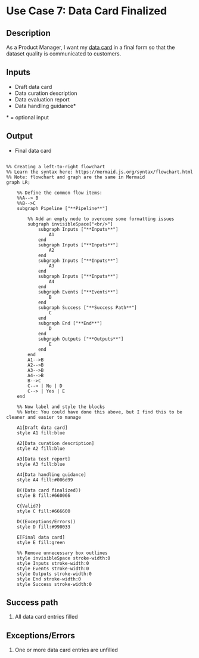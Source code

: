 # Use Case 7: Data Card Finalized

## Description

As a Product Manager, I want my [data card](https://sites.research.google/datacardsplaybook/) in a final form so that the dataset quality is communicated to customers.

## Inputs

* Draft data card
* Data curation description
* Data evaluation report
* Data handling guidance*

\* = optional input

## Output

* Final data card

```mermaid

%% Creating a left-to-right flowchart
%% Learn the syntax here: https://mermaid.js.org/syntax/flowchart.html
%% Note: flowchart and graph are the same in Mermaid
graph LR;

    %% Define the common flow items:
    %%A--> B
    %%B-->C
    subgraph Pipeline ["**Pipeline**"]
        
        %% Add an empty node to overcome some formatting issues
        subgraph invisibleSpace["<br/>"]
            subgraph Inputs ["**Inputs**"]
                A1
            end
            subgraph Inputs ["**Inputs**"]
                A2
            end
            subgraph Inputs ["**Inputs**"]
                A3
            end
            subgraph Inputs ["**Inputs**"]
                A4
            end
            subgraph Events ["**Events**"]
                B
            end
            subgraph Success ["**Success Path**"]
                C
            end
            subgraph End ["**End**"]
                D
            end
            subgraph Outputs ["**Outputs**"]
                E
            end
        end
        A1-->B
        A2-->B
        A3-->B
        A4-->B
        B-->C
        C--> | No | D
        C--> | Yes | E
    end

    %% Now label and style the blocks
    %% Note: You could have done this above, but I find this to be cleaner and easier to manage

    A1[Draft data card]
    style A1 fill:blue

    A2[Data curation description]
    style A2 fill:blue

    A3[Data test report]
    style A3 fill:blue

    A4[Data handling guidance]
    style A4 fill:#006d99

    B((Data card finalized))
    style B fill:#660066

    C{Valid?}
    style C fill:#666600

    D((Exceptions/Errors))
    style D fill:#990033

    E[Final data card]
    style E fill:green

    %% Remove unnecessary box outlines
    style invisibleSpace stroke-width:0
    style Inputs stroke-width:0
    style Events stroke-width:0
    style Outputs stroke-width:0
    style End stroke-width:0
    style Success stroke-width:0

```


## Success path

1. All data card entries filled 

## Exceptions/Errors

1. One or more data card entries are unfilled
